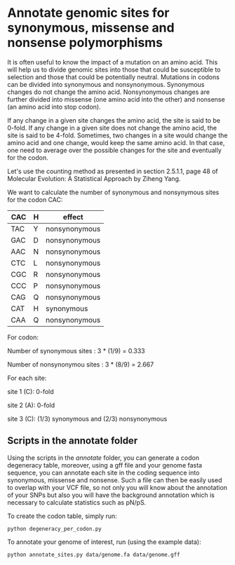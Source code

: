# Annotate genomic sites for synonymous, missense and nonsense polymorphisms

It is often useful to know the impact of a mutation on an amino acid. This will help us to divide genomic sites into those that could be susceptible to selection and those that could be potentially neutral. Mutations in codons can be divided into synonymous and nonsynonymous. Synonymous changes do not change the amino acid. Nonsynonymous changes are further divided into missense (one amino acid into the other) and nonsense (an amino acid into stop codon). 

If any change in a given site changes the amino acid, the site is said to be 0-fold. If any change in a given site does not change the amino acid, the site is said to be 4-fold. Sometimes, two changes in a site would change the amino acid and one change, would keep the same amino acid. In that case, one need to average over the possible changes for the site and eventually for the codon. 

Let's use the counting method as presented in section 2.5.1.1, page 48 of Molecular Evolution: A Statistical Approach by Ziheng Yang.

We want to calculate the number of synonymous and nonsynymous sites for the codon CAC:

|CAC| H | effect |
|---|---|---|
| TAC | Y | nonsynonymous |
| GAC | D | nonsynonymous |
| AAC | N | nonsynonymous |
| CTC | L | nonsynonymous |
| CGC | R | nonsynonymous |
| CCC | P | nonsynonymous |
| CAG | Q | nonsynonymous |
| CAT | H | synonymous |
| CAA | Q | nonsynonymous |

For codon:

Number of synonymous sites : 3 * (1/9) = 0.333

Number of nonsynonymou sites : 3 * (8/9) = 2.667

For each site: 

site 1 (C): 0-fold

site 2 (A): 0-fold

site 3 (C): (1/3) synonymous and (2/3) nonsynonymous

## Scripts in the annotate folder
Using the scripts in the *annotate* folder, you can generate a codon degeneracy table, moreover, using a gff file and your genome fasta sequence, you can annotate each site in the coding sequence into synonymous, missense and nonsense. Such a file can then be easily used to overlap with your VCF file, so not only you will know about the annotation of your SNPs but also you will have the background annotation which is necessary to calculate statistics such as pN/pS.

To create the codon table, simply run:

`python degeneracy_per_codon.py`

To annotate your genome of interest, run (using the example data):

`python annotate_sites.py data/genome.fa data/genome.gff`





